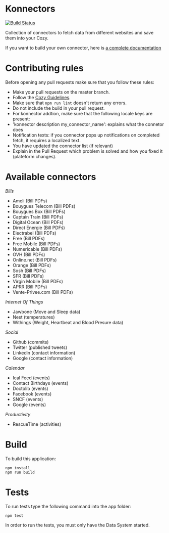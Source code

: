 # Konnectors

[![Build Status](https://travis-ci.org/cozy-labs/konnectors.svg)](https://travis-ci.org/cozy-labs/konnectors)

Collection of connectors to fetch data from different websites and save them
into your Cozy.

If you want to build your own connector, here is [a complete documentation](https://github.com/cozy-labs/konnectors/wiki)

# Contributing rules

Before opening any pull requests make sure that you follow these rules:

* Make your pull requests on the master branch.
* Follow the [Cozy Guidelines](https://github.com/cozy/cozy-guidelines).
* Make sure that `npm run lint` doesn't return any errors.
* Do not include the build in your pull request.
* For konnector addtion, make sure that the following locale keys are present:
 * 'konnector description my_connector_name': explains what the connetor does
 * Notification texts: if you connector pops up notifications on completed fetch,
   it requires a localized text.
* You have updated the connector list (if relevant)
* Explain in the Pull Request which problem is solved and how you fixed it (plateform changes).

# Available connectors

*Bills*

* Ameli (Bill PDFs)
* Bouygues Telecom (Bill PDFs)
* Bouygues Box (Bill PDFs)
* Captain Train (Bill PDFs)
* Digital Ocean (Bill PDFs)
* Direct Energie (Bill PDFś)
* Electrabel (Bill PDFs)
* Free (Bill PDFs)
* Free Mobile (Bill PDFs)
* Numericable (Bill PDFs)
* OVH (Bill PDFs)
* Online.net (Bill PDFs)
* Orange (Bill PDFs)
* Sosh (Bill PDFs)
* SFR (Bill PDFs)
* Virgin Mobile (Bill PDFs)
* APRR (Bill PDFs)
* Vente-Privee.com (Bill PDFs)


*Internet Of Things*

* Jawbone (Move and Sleep data)
* Nest (temperatures)
* Withings (Weight, Heartbeat and Blood Presure data)

*Social*

* Github (commits)
* Twitter (published tweets)
* Linkedin (contact information)
* Google (contact information)

*Calendar*

* Ical Feed (events)
* Contact Birthdays (events)
* Doctolib (events)
* Facebook (events)
* SNCF (events)
* Google (events)

*Productivity*

* RescueTime (activities)

# Build

To build this application:

    npm install
    npm run build

# Tests

To run tests type the following command into the app folder:

    npm test

In order to run the tests, you must only have the Data System started.
